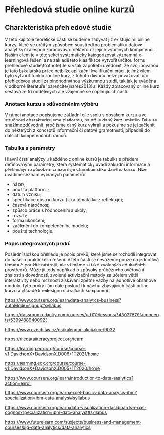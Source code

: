 # Přehledová studie online kurzů

## Charakteristika přehledové studie

V této kapitole teoretické části se budeme zabývat již existujícími online kurzy, které se určitým způsobem soustředí na problematiku datové analytiky či alespoň zpracovávají některou z jejích vybraných kompetencí. Našim cílem je v této sekci systematicky kategorizovat významná e-learningová řešení a na základě této klasifikace vytvořit určitou formu přehledové studie\footnote{Je si však zapotřebí uvědomit, že svojí povahou je tato bakalářská práce nejblíže aplikační kvalifikační práci, jejímž cílem bylo vytvořit funkční online kurz, z tohoto důvodu nelze považovat tuto přehledovou studii za plnohodnotnou výzkumnou studii, tak jak je uváděna v odborné literatuře \parencite{mares2013}.}. Každý zpracovaný online kurz sestává ze tří oddělených ale vzájemně se doplňujících částí.

### Anotace kurzu s odůvodněním výběru

V rámci anotace popisujeme základní cíle spolu s obsahem kurzu a ve stručnosti charakterizujeme platformu, na níž je daný kurz umístěn. Dále se snažíme zdůvodnit, proč jsme daný kurz vybrali a pokusíme se jej začlenit do některých z konceptů informační či datové gramotností, případně do dalších kompetenčních rámců.  

### Tabulka s parametry

Hlavní částí analýzy u každého z online kurzů je tabulka s předem definovanými parametry, která systematicky uvádí základní informace a přehledným způsobem znázorňuje charakteristiku daného kurzu. Níže uvádíme seznam vybraných parametrů:

 - název;
 - použitá platforma;
 - datum vzniku;
 - specifikace obsahu kurzu (jaká témata kurz reflektuje);
 - časová náročnost;
 - způsob práce s hodnocením a úkoly;
 - rozsah;
 - forma ukončení;
 - začlenění do kompetenčního modelu;
 - použité technologie.

### Popis integrovaných prvků

Poslední složkou přehledu je popis prvků, které jsme se rozhodli integrovat do našeho praktického řešení. V této části se nevážeme pouze na jednotlivá témata či použité nástrojů, ale všímáme si také zvolených edukačních prostředků. Může jít tedy například o způsoby průběžného ověřování znalosti a dovedností, zvolené aktivizační metody za účelem větší interaktivity nebo možnosti získávání zpětné vazby na jednotlivé obsahové moduly. Tyto prvky nám dále poslouží k návrhu zbývajících částí online kurzu a případě k redesignu stávajících komponent.

https://www.coursera.org/learn/data-analytics-business?authMode=signup#syllabus

https://classroom.udacity.com/courses/ud170/lessons/5430778793/concepts/53994889400923

https://www.czechitas.cz/cs/kalendar-akci/akce/9032

https://thedataliteracyproject.org/learn

https://learning.edx.org/course/course-v1:DavidsonX+DavidsonX.D006+1T2021/home

https://learning.edx.org/course/course-v1:DavidsonX+DavidsonX.D005+1T2020/home

https://www.coursera.org/learn/introduction-to-data-analytics?action=enroll

https://www.coursera.org/learn/excel-basics-data-analysis-ibm?specialization=ibm-data-analyst#syllabus

https://www.coursera.org/learn/data-visualization-dashboards-excel-cognos?specialization=ibm-data-analyst#syllabus

https://www.futurelearn.com/subjects/business-and-management-courses/big-data-analytics/data-analytics